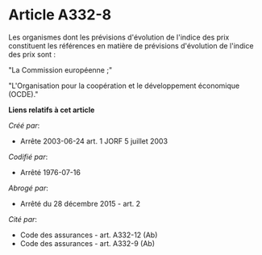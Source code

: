# Article A332-8

Les organismes dont les prévisions d'évolution de l'indice des prix constituent les références en matière de prévisions
d'évolution de l'indice des prix sont :

"La Commission européenne ;"

"L'Organisation pour la coopération et le développement économique (OCDE)."

**Liens relatifs à cet article**

_Créé par_:

  - Arrête 2003-06-24 art. 1 JORF 5 juillet 2003

_Codifié par_:

  - Arrêté 1976-07-16

_Abrogé par_:

  - Arrêté du 28 décembre 2015 - art. 2

_Cité par_:

  - Code des assurances - art. A332-12 (Ab)
  - Code des assurances - art. A332-9 (Ab)
